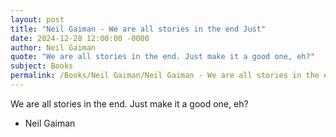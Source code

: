 ```yaml
---
layout: post
title: "Neil Gaiman - We are all stories in the end Just"
date: 2024-12-28 12:00:00 -0000
author: Neil Gaiman
quote: "We are all stories in the end. Just make it a good one, eh?"
subject: Books
permalink: /Books/Neil Gaiman/Neil Gaiman - We are all stories in the end Just
---
```


We are all stories in the end. Just make it a good one, eh?

- Neil Gaiman
